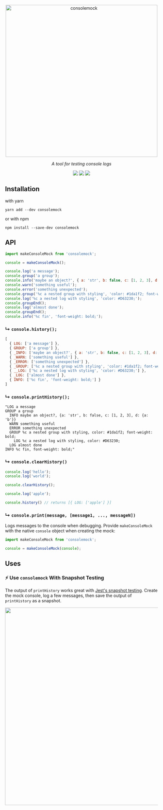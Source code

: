 <p align="center">
  <a href="https://github.com/ttmarek/consolemock">
    <img alt="consolemock" src="https://raw.githubusercontent.com/ttmarek/consolemock/master/logo/logo.png" width="500">
  </a>
</p>

<p align="center">
  <i>A tool for testing console logs</i>
</p>

<p align="center">
  <a href="https://www.codacy.com/app/ttmarek/consolemock/dashboard"><img src="https://img.shields.io/codacy/grade/f9594cea653f45d8992bedc95999ed99.svg"></a>
  <a href="https://www.npmjs.com/package/consolemock"><img src="https://img.shields.io/npm/v/consolemock.svg"></a>
  <a href="https://github.com/ttmarek/consolemock/blob/master/LICENSE"><img src="https://img.shields.io/github/license/ttmarek/consolemock.svg"></a>
</p>

## Installation

with yarn
```
yarn add --dev consolemock
```

or with npm
```
npm install --save-dev consolemock
```

## API

```js
import makeConsoleMock from 'consolemock';

console = makeConsoleMock();
```

```js
console.log('a message');
console.group('a group');
console.info('maybe an object?', { a: 'str', b: false, c: [1, 2, 3], d: { a: 'b' } });
console.warn('something useful');
console.error('something unexpected');
console.group('%c a nested group with styling', 'color: #1da1f2; font-weight: bold;');
console.log('%c a nested log with styling', 'color: #D63230;');
console.groupEnd();
console.log('almost done');
console.groupEnd();
console.info('%c fin', 'font-weight: bold;');
```

### &#x21b3; `console.history();`

```js
[
  { LOG: ['a message'] },
  { GROUP: ['a group'] },
  { _INFO: ['maybe an object?', { a: 'str', b: false, c: [1, 2, 3], d: { a: 'b' } }] },
  { _WARN: ['something useful'] },
  { _ERROR: ['something unexpected'] },
  { _GROUP: ['%c a nested group with styling', 'color: #1da1f2; font-weight: bold;'] },
  { __LOG: ['%c a nested log with styling', 'color: #D63230;'] },
  { _LOG: ['almost done'] },
  { INFO: ['%c fin', 'font-weight: bold;'] }
]
```

### &#x21b3; `console.printHistory();`

```
"LOG a message
GROUP a group
  INFO maybe an object?, {a: 'str', b: false, c: [1, 2, 3], d: {a: 'b'}}
  WARN something useful
  ERROR something unexpected
  GROUP %c a nested group with styling, color: #1da1f2; font-weight: bold;
    LOG %c a nested log with styling, color: #D63230;
  LOG almost done
INFO %c fin, font-weight: bold;"
```

### &#x21b3; `console.clearHistory()`

```js
console.log('hello');
console.log('world');

console.clearHistory();

console.log('apple');

console.history() // returns [{ LOG: ['apple'] }]
```

### &#x21b3; `console.print(message, [message1, ..., messageN])`

Logs messages to the console when debugging. Provide `makeConsoleMock` with the
native `console` object when creating the mock:

```js
import makeConsoleMock from 'consolemock';

console = makeConsoleMock(console);
```

## Uses

### &#x26A1; Use `consolemock` With Snapshot Testing

The output of `printHistory` works great with
[Jest's snapshot testing](http://facebook.github.io/jest/docs/en/snapshot-testing.html#snapshot-testing-with-jest).
Create the mock console, log a few messages, then save the output of
`printHistory` as a snapshot.

<p align="center">
  <img src="https://cloud.githubusercontent.com/assets/7446702/24484314/93995c3a-14cb-11e7-9075-563d6e200a92.png" width="650">
</p>
